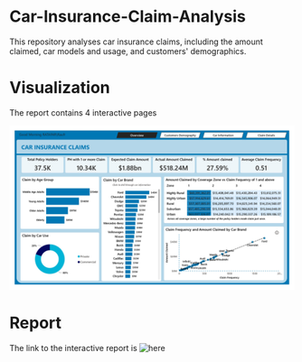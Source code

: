 # Car-Insurance-Claim-Analysis
This repository analyses car insurance claims, including the amount claimed, car models and usage, and customers' demographics.

# Visualization
The report contains 4 interactive pages

![](https://github.com/Ratafar22/Car-Insurance-Claim-Analysis/blob/main/Car%20Insurance%20Claim_page-0001.jpg)

# Report
The link to the interactive report is ![here](https://app.powerbi.com/view?r=eyJrIjoiN2MxNWNlNDYtMjBjOS00MGQ3LWJjM2UtOWUwZWZiMTg5MjUxIiwidCI6IjExODg4MzNmLTRiMTktNDYzYS04OThmLWM2ODMxNmRjOTQ1NiJ9)

